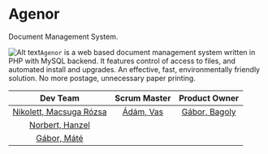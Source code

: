 
# Agenor
Document Management System. 



![Alt text](https://encrypted-tbn1.gstatic.com/images?q=tbn:ANd9GcR43sHy4Xj3azp4riWI3iQvBxLkmtgbB3T0nIHAcfhzi7xvcLbw)`Agenor` is a web based document management system written in PHP with MySQL backend. It features control of access to files, and automated install and upgrades. An effective, fast, environmentally friendly solution. No more postage, unnecessary paper printing.

<!-- This is commented out. 

## Dev Team:
Nikolett, Macsuga Rózsa
Norbert, Hanzel
Gábor, Máté

## Senior
Ádám, Vas

## Product Owner
* [Bagoly Gábor](https://github.com/OOHQ3E)
-->
| Dev Team | Scrum Master | Product Owner |
|:--------:|:-----------:|:----------:|
|[Nikolett, Macsuga Rózsa](https://github.com/rozsanikolett)|[Ádám, Vas](https://github.com/vasadam1)|[Gábor, Bagoly](https://github.com/OOHQ3E)|
|[Norbert, Hanzel](https://github.com/NoHaWeb)|||
|[Gábor, Máté](https://github.com/mategabor94)|||
